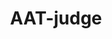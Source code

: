 ---
title: "AAT-judge"
hideMeta: true
showbreadcrumbs: true
weight: 10
showToc: true
TocOpen: true
tags: ["AAT-judge"]
summary: ""
draft: true
comments: true

---